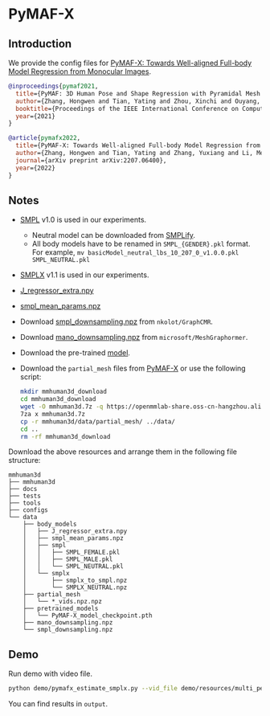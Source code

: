 # PyMAF-X

## Introduction

We provide the config files for [PyMAF-X: Towards Well-aligned Full-body Model Regression from Monocular Images](https://arxiv.org/abs/2207.06400).

```BibTeX
@inproceedings{pymaf2021,
  title={PyMAF: 3D Human Pose and Shape Regression with Pyramidal Mesh Alignment Feedback Loop},
  author={Zhang, Hongwen and Tian, Yating and Zhou, Xinchi and Ouyang, Wanli and Liu, Yebin and Wang, Limin and Sun, Zhenan},
  booktitle={Proceedings of the IEEE International Conference on Computer Vision},
  year={2021}
}

@article{pymafx2022,
  title={PyMAF-X: Towards Well-aligned Full-body Model Regression from Monocular Images},
  author={Zhang, Hongwen and Tian, Yating and Zhang, Yuxiang and Li, Mengcheng and An, Liang and Sun, Zhenan and Liu, Yebin},
  journal={arXiv preprint arXiv:2207.06400},
  year={2022}
}
```

## Notes

- [SMPL](https://smpl.is.tue.mpg.de/) v1.0 is used in our experiments.
  - Neutral model can be downloaded from [SMPLify](https://smplify.is.tue.mpg.de/).
  - All body models have to be renamed in `SMPL_{GENDER}.pkl` format. <br/>
    For example, `mv basicModel_neutral_lbs_10_207_0_v1.0.0.pkl SMPL_NEUTRAL.pkl`
- [SMPLX](https://smpl-x.is.tue.mpg.de/) v1.1 is used in our experiments.
- [J_regressor_extra.npy](https://openmmlab-share.oss-cn-hangzhou.aliyuncs.com/mmhuman3d/models/J_regressor_extra.npy?versionId=CAEQHhiBgIDD6c3V6xciIGIwZDEzYWI5NTBlOTRkODU4OTE1M2Y4YTI0NTVlZGM1)
- [smpl_mean_params.npz](https://openmmlab-share.oss-cn-hangzhou.aliyuncs.com/mmhuman3d/models/smpl_mean_params.npz?versionId=CAEQHhiBgICN6M3V6xciIDU1MzUzNjZjZGNiOTQ3OWJiZTJmNThiZmY4NmMxMTM4)
- Download [smpl_downsampling.npz](https://github.com/nkolot/GraphCMR/raw/master/data/mesh_downsampling.npz) from `nkolot/GraphCMR`.
- Download [mano_downsampling.npz](https://github.com/microsoft/MeshGraphormer/raw/main/src/modeling/data/mano_downsampling.npz) from `microsoft/MeshGraphormer`.
- Download the pre-trained [model](https://openmmlab-share.oss-cn-hangzhou.aliyuncs.com/mmhuman3d/models/pymaf_x/PyMAF-X_model_checkpoint.pth).
- Download the `partial_mesh` files from [PyMAF-X](https://cloud.tsinghua.edu.cn/d/3bc20811a93b488b99a9/) or use the following script: <br/>

  ```bash
  mkdir mmhuman3d_download
  cd mmhuman3d_download
  wget -O mmhuman3d.7z -q https://openmmlab-share.oss-cn-hangzhou.aliyuncs.com/mmhuman3d/mmhuman3d.7z
  7za x mmhuman3d.7z
  cp -r mmhuman3d/data/partial_mesh/ ../data/
  cd ..
  rm -rf mmhuman3d_download
  ```

Download the above resources and arrange them in the following file structure:

```text
mmhuman3d
├── mmhuman3d
├── docs
├── tests
├── tools
├── configs
└── data
    ├── body_models
    │   ├── J_regressor_extra.npy
    │   ├── smpl_mean_params.npz
    │   ├── smpl
    │   │   ├── SMPL_FEMALE.pkl
    │   │   ├── SMPL_MALE.pkl
    │   │   └── SMPL_NEUTRAL.pkl
    │   └── smplx
    │       ├── smplx_to_smpl.npz
    │       └── SMPLX_NEUTRAL.npz
    ├── partial_mesh
    │   └── *_vids.npz.npz
    ├── pretrained_models
    │   └── PyMAF-X_model_checkpoint.pth
    ├── mano_downsampling.npz
    └── smpl_downsampling.npz

```

## Demo

Run demo with video file.

```bash
python demo/pymafx_estimate_smplx.py --vid_file demo/resources/multi_person_demo.mp4  --visualization
```

You can find results in `output`.
